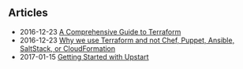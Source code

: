## Articles
*   2016-12-23 [A Comprehensive Guide to Terraform](https://blog.gruntwork.io/a-comprehensive-guide-to-terraform-b3d32832baca#.87d5v3i2i)
*   2016-12-23 [Why we use Terraform and not Chef, Puppet, Ansible, SaltStack, or CloudFormation](https://blog.gruntwork.io/why-we-use-terraform-and-not-chef-puppet-ansible-saltstack-or-cloudformation-7989dad2865c#.r8as8gf7r)
*   2017-01-15 [Getting Started with Upstart](https://blog.terminal.com/getting-started-with-upstart/)
